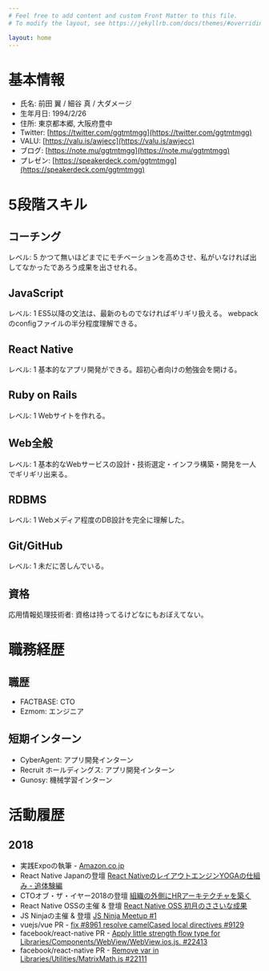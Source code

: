 ```yaml
---
# Feel free to add content and custom Front Matter to this file.
# To modify the layout, see https://jekyllrb.com/docs/themes/#overriding-theme-defaults

layout: home
---
```


基本情報
===

- 氏名: 前田 翼 / 細谷 真 / 大ダメージ
- 生年月日: 1994/2/26
- 住所: 東京都本郷, 大阪府豊中
- Twitter: [https://twitter.com/ggtmtmgg](https://twitter.com/ggtmtmgg)
- VALU: [https://valu.is/awjecc](https://valu.is/awjecc)
- ブログ: [https://note.mu/ggtmtmgg](https://note.mu/ggtmtmgg)
- プレゼン: [https://speakerdeck.com/ggtmtmgg](https://speakerdeck.com/ggtmtmgg)

5段階スキル
===

## コーチング
レベル: 5
かつて無いほどまでにモチベーションを高めさせ、私がいなければ出してなかったであろう成果を出させれる。

## JavaScript
レベル: 1
ES5以降の文法は、最新のものでなければギリギリ扱える。
webpackのconfigファイルの半分程度理解できる。

## React Native
レベル: 1
基本的なアプリ開発ができる。超初心者向けの勉強会を開ける。

## Ruby on Rails
レベル: 1
Webサイトを作れる。

## Web全般
レベル: 1
基本的なWebサービスの設計・技術選定・インフラ構築・開発を一人でギリギリ出来る。

## RDBMS
レベル: 1
Webメディア程度のDB設計を完全に理解した。

## Git/GitHub
レベル: 1
未だに苦しんでいる。

## 資格
応用情報処理技術者: 資格は持ってるけどなにもおぼえてない。

職務経歴
===

## 職歴 
- FACTBASE: CTO
- Ezmom: エンジニア

## 短期インターン

- CyberAgent: アプリ開発インターン
- Recruit ホールディングス: アプリ開発インターン
- Gunosy: 機械学習インターン


活動履歴
===

## 2018

- 実践Expoの執筆 - [Amazon.co.jp](https://amzn.to/2L7gDXF)
- React Native Japanの登壇 [React NativeのレイアウトエンジンYOGAの仕組み - 追体験編](https://speakerdeck.com/ggtmtmgg/react-nativefalsereiautoenzinyogafalseshi-zu-mi-zhui-ti-yan-bian)
- CTOオブ・ザ・イヤー2018の登壇 [組織の外側にHRアーキテクチャを築く](https://speakerdeck.com/ggtmtmgg/zu-zhi-falsewai-ce-nihrakitekutiyawozhu-ku-ctoobuzaiya2018)
- React Native OSSの主催 & 登壇 [React Native OSS 初月のささいな成果](https://speakerdeck.com/ggtmtmgg/react-native-oss-chu-yue-falsesasainacheng-guo)
- JS Ninjaの主催 & 登壇 [JS Ninja Meetup #1](https://speakerdeck.com/ggtmtmgg/js-ninja-meetup-number-1)
- vuejs/vue PR - [fix #8961 resolve camelCased local directives #9129](https://github.com/vuejs/vue/pull/9129)
- facebook/react-native PR - [Apply little strength flow type for Libraries/Components/WebView/WebView.ios.js. #22413](https://github.com/facebook/react-native/pull/22413)
- facebook/react-native PR - [Remove var in Libraries/Utilities/MatrixMath.js #22111](https://github.com/facebook/react-native/pull/22111)
